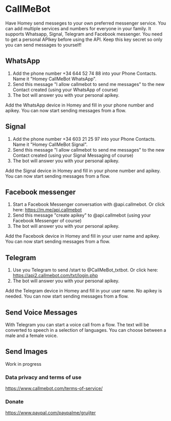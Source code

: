 # CallMeBot

Have Homey send messeges to your own preferred messenger service. You can add multiple services and numbers for everyone in your family. It supports Whatsapp, Signal, Telegram and Facebook messenger.
You need to get a personal APIkey before using the API. Keep this key secret so only you can send messages to yourself!

## WhatsApp
1) Add the phone number +34 644 52 74 88 into your Phone Contacts. Name it "Homey CallMeBot WhatsApp".
2) Send this message "I allow callmebot to send me messages" to the new Contact created (using your WhatsApp of course)
3) The bot will answer you with your personal apikey.

Add the WhatsApp device in Homey and fill in your phone number and apikey. You can now start sending messages from a flow.

## Signal
1) Add the phone number +34 603 21 25 97 into your Phone Contacts. Name it "Homey CallMeBot Signal".
2) Send this message "I allow callmebot to send me messages" to the new Contact created (using your Signal Messaging of course)
3) The bot will answer you with your personal apikey.

Add the Signal device in Homey and fill in your phone number and apikey. You can now start sending messages from a flow.

## Facebook messenger
1) Start a Facebook Messenger conversation with @api.callmebot. Or click here: https://m.me/api.callmebot
2) Send this message "create apikey" to @api.callmebot (using your Facebook Messenger of course)
3) The bot will answer you with your personal apikey.

Add the Facebook device in Homey and fill in your user name and apikey. You can now start sending messages from a flow.

## Telegram
1) Use you Telegram to send /start to @CallMeBot_txtbot. Or click here: https://api2.callmebot.com/txt/login.php
2) The bot will answer you with your personal apikey.

Add the Telegram device in Homey and fill in your user name. No apikey is needed. You can now start sending messages from a flow.

## Send Voice Messages
With Telegram you can start a voice call from a flow. The text will be converted to speech in a selection of languages. You can choose between a male and a female voice.

## Send Images
Work in progress

### Data privacy and terms of use
https://www.callmebot.com/terms-of-service/

### Donate
https://www.paypal.com/paypalme/gruijter